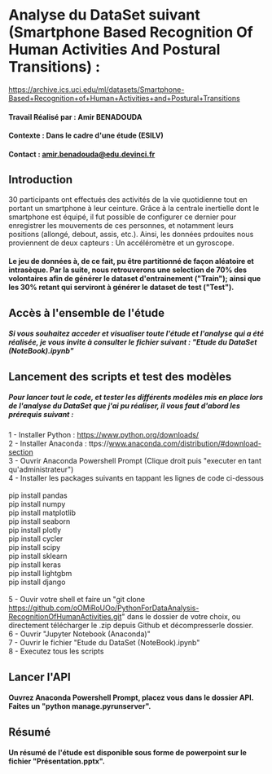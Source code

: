 # Analyse du DataSet suivant (Smartphone Based Recognition Of Human Activities And Postural Transitions) : 
https://archive.ics.uci.edu/ml/datasets/Smartphone-Based+Recognition+of+Human+Activities+and+Postural+Transitions

#### Travail Réalisé par : Amir BENADOUDA
#### Contexte : Dans le cadre d'une étude (ESILV)
#### Contact : amir.benadouda@edu.devinci.fr

## Introduction

30 participants ont effectués des activités de la vie quotidienne tout en portant un smartphone à leur ceinture. Grâce à la centrale inertielle dont le smartphone est équipé, il fut possible de configurer ce dernier pour enregistrer les mouvements de ces personnes, et notamment leurs positions (allongé, debout, assis, etc.). Ainsi, les données prdouites nous proviennent de deux capteurs : Un accéléromètre et un gyroscope.
#### Le jeu de données à, de ce fait, pu être partitionné de façon aléatoire et intrasèque. Par la suite, nous retrouverons une selection de 70% des volontaires afin de générer le dataset d'entrainement ("Train"); ainsi que les 30% retant qui serviront à générer le dataset de test ("Test").

## Accès à l'ensemble de l'étude
##### Si vous souhaitez acceder et visualiser toute l'étude et l'analyse qui a été réalisée, je vous invite à consulter le fichier suivant : "Etude du DataSet (NoteBook).ipynb"

## Lancement des scripts et test des modèles
##### Pour lancer tout le code, et tester les différents modèles mis en place lors de l'analyse du DataSet que j'ai pu réaliser, il vous faut d'abord les prérequis suivant : 

1 - Installer Python : https://www.python.org/downloads/<br/>
2 - Installer Anaconda : ttps://www.anaconda.com/distribution/#download-section<br/>
3 - Ouvrir Anaconda Powershell Prompt (Clique droit puis "executer en tant qu'administrateur")<br/>
4 - Installer les packages suivants en tappant les lignes de code ci-dessous<br/><br/>
    pip install pandas<br/>
    pip install numpy<br/>
    pip install matplotlib<br/>
    pip install seaborn<br/>
    pip install plotly<br/>
    pip install cycler<br/>
    pip install scipy<br/>
    pip install sklearn<br/>
    pip install keras<br/>
    pip install lightgbm<br/>
    pip install django<br/><br/>
5 - Ouvir votre shell et faire un "git clone https://github.com/oOMiRoUOo/PythonForDataAnalysis-RecognitionOfHumanActivities.git" dans le dossier de votre choix, ou directement télécharger le .zip depuis Github et décompresserle dossier.<br/>
6 - Ouvrir "Jupyter Notebook (Anaconda)"<br/>
7 - Ouvrir le fichier "Etude du DataSet (NoteBook).ipynb"<br/>
8 - Executez tous les scripts<br/>

## Lancer l'API
#### Ouvrez Anaconda Powershell Prompt, placez vous dans le dossier API. Faites un "python manage.pyrunserver".

## Résumé
#### Un résumé de l'étude est disponible sous forme de powerpoint sur le fichier "Présentation.pptx".
